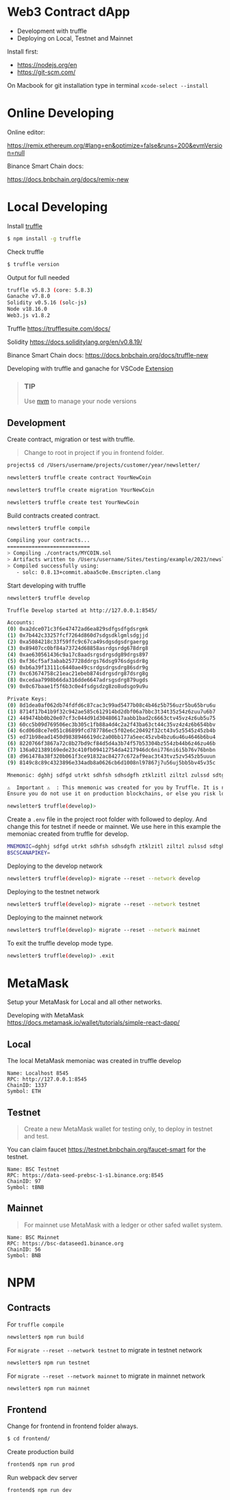 # Web3 Contract dApp

- Development with truffle
- Deploying on Local, Testnet and Mainnet

Install first:

- https://nodejs.org/en
- https://git-scm.com/

On Macbook for git installation type in terminal `xcode-select --install`

# Online Developing

Online editor:

https://remix.ethereum.org/#lang=en&optimize=false&runs=200&evmVersion=null

Binance Smart Chain docs:

https://docs.bnbchain.org/docs/remix-new

# Local Developing

Install [truffle](https://trufflesuite.com/docs/truffle/)

```bash
$ npm install -g truffle
```

Check truffle

```bash
$ truffle version
```

Output for full needed

```bash
truffle v5.8.3 (core: 5.8.3)
Ganache v7.8.0
Solidity v0.5.16 (solc-js)
Node v18.16.0
Web3.js v1.8.2
```

Truffle
https://trufflesuite.com/docs/

Solidity
https://docs.soliditylang.org/en/v0.8.19/

Binance Smart Chain docs:
https://docs.bnbchain.org/docs/truffle-new

Developing with truffle and ganache for VSCode [Extension](https://marketplace.visualstudio.com/items?itemName=trufflesuite-csi.truffle-vscode#:~:text=Truffle%20for%20VS%20Code%20simplifies,Truffle%2C%20Ganache%2C%20and%20Infura.)

> ### TIP
> Use [nvm](https://github.com/nvm-sh/nvm) to manage your node versions

## Development

Create contract, migration or test with truffle.

> Change to root in project if you in frontend folder.

```bash
projects$ cd /Users/username/projects/customer/year/newsletter/
```

```bash
newsletter$ truffle create contract YourNewCoin
```

```bash
newsletter$ truffle create migration YourNewCoin
```

```bash
newsletter$ truffle create test YourNewCoin
```

Build contracts created contract.

```bash
newsletter$ truffle compile
```

```bash
Compiling your contracts...
===========================
> Compiling ./contracts/MYCOIN.sol
> Artifacts written to /Users/username/Sites/testing/example/2023/newsletter/build/contracts
> Compiled successfully using:
   - solc: 0.8.13+commit.abaa5c0e.Emscripten.clang
```

Start developing with truffle

```bash
newsletter$ truffle develop
```

```bash
Truffle Develop started at http://127.0.0.1:8545/

Accounts:
(0) 0xa2dce071c3f6e47472ad6ea829sdfgsdfgdsrgmk
(1) 0x7b442c33257fcf7264d860d7sdgsdklgmlsdgjjd
(2) 0xa5084218c33f59ffc9c67ca49sdgsdgsdrgaergg
(3) 0x89407cc0bf84a73724d68858asrdgsrdg678drg8
(4) 0xae630561436c9a17c8aadsrgsdrgsdg89drgs897
(5) 0xf36cf5af3abab257728ddrgs76dsg976sdgsdr8g
(6) 0xb6a39f13111c6440ae49csrdgsdrgsdrg86sdr9g
(7) 0xc63674758c21eac21ebeb874sdrgsdrg87dsrg8g
(8) 0xcedaa7998b66da316dde6647adrsgsdrg879ugds
(9) 0x0c67baae1f5f6b3c0e4fsdgsdzg8zo8udsgo9u9u

Private Keys:
(0) 8d1dea0af062db74fdfd6c87cac3c99ad5477b08c4b46z5b756uzr5bu65bru6u
(1) 8714f17b41b9f32c942ae585c612914bd2dbf06a7bbc3t34t35z54z6zuu7u6b7
(2) 449474bb0b20e07cf3c044d91d30480617aabb1bad2c6663ctv45vz4z6ub5u75
(3) 60cc5b09d769506ec3b305c1fb88a4d4c2a2f43ba63ct44c35vz4z4z6b654bbv
(4) 6cd06d8ce7e051c86899fcd787786ec5f02e6c20492f32ct43v5z5545z45zb4b
(5) ed71b98ead1450d9838946619dc2a00bb177a5eec45zvb4bzu6u46u4646b6bu4
(6) 8220766f3867a72c8b27bd9cf84d5d4a3b74f57b53304bz554zb44b6z46zu46b
(7) 136a021389169ede23c410fb09412754da4217946dc6ni776ni6i5b76v76bnbn
(8) d961478a38f320b061f3ce91832ac84277c672af9eac3t43tvz5zv545zb5uuun
(9) 8149c8c89c4323896e334adb8a0626cb6d1008nl97867j7u56uj5bb5bv45v35c

Mnemonic: dghhj sdfgd utrkt sdhfsh sdhsdgfh ztklzitl ziltzl zulssd sdtghsh shtsht sdthsth sthsth

⚠️  Important ⚠️  : This mnemonic was created for you by Truffle. It is not secure.
Ensure you do not use it on production blockchains, or else you risk losing funds.

newsletter$ truffle(develop)>
```

Create a `.env` file in the project root folder with followed to deploy. And change this for testnet if neede or mainnet. We use here in this example the memoniac created from truffle for develop.

```bash
MNEMONIC=dghhj sdfgd utrkt sdhfsh sdhsdgfh ztklzitl ziltzl zulssd sdtghsh shtsht sdthsth sthsth
BSCSCANAPIKEY=
```

Deploying to the develop network

```bash
newsletter$ truffle(develop)> migrate --reset --network develop
```

Deploying to the testnet network

```bash
newsletter$ truffle(develop)> migrate --reset --network testnet
```

Deploying to the mainnet network

```bash
newsletter$ truffle(develop)> migrate --reset --network mainnet
```

To exit the truffle develop mode type.

```bash
newsletter$ truffle(develop)> .exit
```

# MetaMask

Setup your MetaMask for Local and all other networks.

Developing with MetaMask
https://docs.metamask.io/wallet/tutorials/simple-react-dapp/

## Local

The local MetaMask memoniac was created in truffle develop

```
Name: Localhost 8545
RPC: http://127.0.0.1:8545
ChainID: 1337
Symbol: ETH
```

## Testnet

> Create a new MetaMask wallet for testing only, to deploy in testnet and test.

You can claim faucet https://testnet.bnbchain.org/faucet-smart for the testnet.

```
Name: BSC Testnet
RPC: https://data-seed-prebsc-1-s1.binance.org:8545
ChainID: 97
Symbol: tBNB
```

## Mainnet

> For mainnet use MetaMask with a ledger or other safed wallet system.

```
Name: BSC Mainnet
RPC: https://bsc-dataseed1.binance.org
ChainID: 56
Symbol: BNB
```

# NPM

## Contracts

For `truffle compile`

```bash
newsletter$ npm run build
```

For `migrate --reset --network testnet` to migrate in testnet network

```bash
newsletter$ npm run testnet
```

For `migrate --reset --network mainnet` to migrate in mainnet network

```bash
newsletter$ npm run mainnet
```

## Frontend

Change for frontend in frontend folder always.

```bash
$ cd frontend/
```

Create production build

```bash
frontend$ npm run prod
```

Run webpack dev server

```bash
frontend$ npm run dev
```